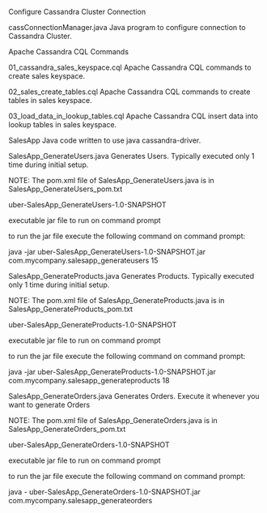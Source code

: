 Configure Cassandra Cluster Connection

cassConnectionManager.java Java program to configure connection to Cassandra Cluster.

Apache Cassandra CQL Commands

01_cassandra_sales_keyspace.cql Apache Cassandra CQL commands to create sales keyspace.

02_sales_create_tables.cql Apache Cassandra CQL commands to create tables in sales keyspace.

03_load_data_in_lookup_tables.cql Apache Cassandra CQL insert data into lookup tables in sales keyspace.

SalesApp Java code written to use java cassandra-driver.

SalesApp_GenerateUsers.java Generates Users. Typically executed only 1 time during initial setup.

NOTE: The pom.xml file of SalesApp_GenerateUsers.java is in SalesApp_GenerateUsers_pom.txt
 
uber-SalesApp_GenerateUsers-1.0-SNAPSHOT

executable jar file to run on command prompt

to run the jar file execute the following command on command prompt:

java -jar uber-SalesApp_GenerateUsers-1.0-SNAPSHOT.jar com.mycompany.salesapp_generateusers 15

SalesApp_GenerateProducts.java Generates Products. Typically executed only 1 time during initial setup. 

NOTE: The pom.xml file of SalesApp_GenerateProducts.java is in SalesApp_GenerateProducts_pom.txt

uber-SalesApp_GenerateProducts-1.0-SNAPSHOT

executable jar file to run on command prompt

to run the jar file execute the following command on command prompt:

java -jar uber-SalesApp_GenerateProducts-1.0-SNAPSHOT.jar com.mycompany.salesapp_generateproducts 18

SalesApp_GenerateOrders.java Generates Orders. Execute it whenever you want to generate Orders 

NOTE: The pom.xml file of SalesApp_GenerateOrders.java is in SalesApp_GenerateOrders_pom.txt

uber-SalesApp_GenerateOrders-1.0-SNAPSHOT

executable jar file to run on command prompt

to run the jar file execute the following command on command prompt:

java - uber-SalesApp_GenerateOrders-1.0-SNAPSHOT.jar com.mycompany.salesapp_generateorders
